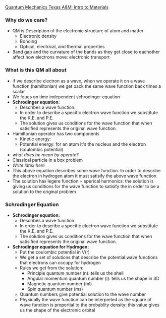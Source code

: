 [Quantum Mechanics Texas A&M: Intro to Materials](https://youtu.be/qSGaHpvONgA)

### Why do we care?
- QM is Description of the electronic structure of atom and matter
	- Electronic density
	- Bonding 
	- Optical, electrical, and thermal properties
- Band gap and the curvature of the bands as they get close to eachother affect how electrons move: electronic transport

### What is this QM all about
- If we describe electron as a wave, when we operate it on a wave function (hamiltonian) we get back the same wave function back times a scalar
- We foucs on time independent schrodinger equation
- **Schrodinger equation:** 
	- Describes a wave function. 
	- In order to describe a specific electron wave function we substitute the K.E. and P.E.
	- The solution gives us conditions for the wave function that when satisified represents the original wave function. 
- Hamiltonian operator has two components
	- Kinetic energy: 
	- Potential energy: for an atom it's the nucleus and the electron (coulombic potential)
- _what does he mean by operate?_
- Classical particle in a box problem
- _Write latex here_
- This above equation describes some wave function. In order to describe the electron in hydrogen atom it must satisify the above wave function.
- The solution has legere function + sperical harmonics: the solution is giving us conditions for the wave function to satisify the in order to be a solution to the original problem

### Schrodinger Equation
- **Schrodinger equation:** 
	- Describes a wave function. 
	- In order to describe a specific electron wave function we substitute the K.E. and P.E.
	- The solution gives us conditions for the wave function that when satisified represents the original wave function. 
- **Schrodinger equation for Hydrogen:** 
	- Put the coulombic potential in V(r)
	- We get a set of solutions that describe the potential wave functions that electrons can occupy for hydrogen
	- Rules we get from the solution:
		- Principle quantum number (n): tells us the shell
		- Angular momentum quantum number (l): tells us the shape in 3D 
		- Magnetic quantum number (ml)
		- Spin quantum number (ms)
	- Quantum numbers give potential solution to the wave number
	- Physically the wave function can be interpreted as the square of wave function is proportial to the probablity density: this value gives us the shape of the electronic orbital
